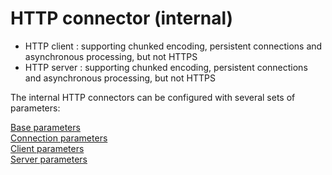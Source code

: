 HTTP connector (internal)
=========================

-   HTTP client : supporting chunked encoding, persistent connections
    and asynchronous processing, but not HTTPS
-   HTTP server : supporting chunked encoding, persistent connections
    and asynchronous processing, but not HTTPS

The internal HTTP connectors can be configured with several sets of
parameters:

[Base
parameters](http://web.archive.org/web/20120120203355/http://www.restlet.org/documentation/2.1/jse/engine/index.html?org/restlet/engine/connector/BaseHelper.html)
\
 [Connection parameters\
](http://web.archive.org/web/20120120203355/http://www.restlet.org/documentation/2.1/jse/engine/index.html?org/restlet/engine/connector/ConnectionHelper.html)[Client
parameters](http://web.archive.org/web/20120120203355/http://www.restlet.org/documentation/2.1/jse/engine/index.html?org/restlet/engine/connector/ClientConnectionHelper.html)
\
 [Server
parameters](http://web.archive.org/web/20120120203355/http://www.restlet.org/documentation/2.1/jse/engine/index.html?org/restlet/engine/connector/ServerConnectionHelper.html)

